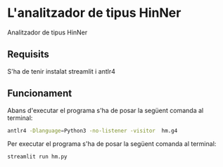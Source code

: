 # L'analitzador de tipus HinNer

Analitzador de tipus HinNer

## Requisits
S'ha de tenir instalat streamlit i antlr4

## Funcionament

Abans d'executar el programa s'ha de posar la següent comanda al terminal:

```bash
antlr4 -Dlanguage=Python3 -no-listener -visitor  hm.g4
```

Per executar el programa s'ha de posar la següent comanda al terminal:

```bash
streamlit run hm.py
```


